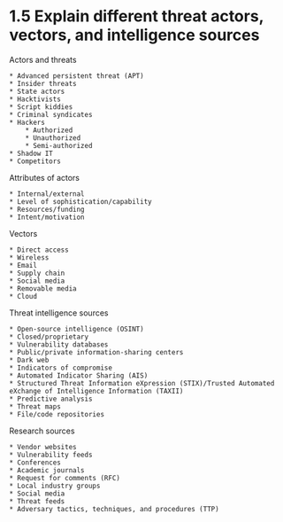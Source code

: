 # 1.5 Explain different threat actors, vectors, and intelligence sources

Actors and threats

    * Advanced persistent threat (APT)
    * Insider threats
    * State actors
    * Hacktivists
    * Script kiddies
    * Criminal syndicates
    * Hackers
        * Authorized
        * Unauthorized
        * Semi-authorized
    * Shadow IT
    * Competitors

Attributes of actors

    * Internal/external
    * Level of sophistication/capability
    * Resources/funding
    * Intent/motivation

Vectors

    * Direct access
    * Wireless
    * Email
    * Supply chain
    * Social media
    * Removable media
    * Cloud

Threat intelligence sources
    
    * Open-source intelligence (OSINT)
    * Closed/proprietary
    * Vulnerability databases
    * Public/private information-sharing centers
    * Dark web
    * Indicators of compromise
    * Automated Indicator Sharing (AIS)
    * Structured Threat Information eXpression (STIX)/Trusted Automated eXchange of Intelligence Information (TAXII) 
    * Predictive analysis
    * Threat maps
    * File/code repositories

Research sources
    
    * Vendor websites
    * Vulnerability feeds
    * Conferences
    * Academic journals
    * Request for comments (RFC)
    * Local industry groups
    * Social media
    * Threat feeds
    * Adversary tactics, techniques, and procedures (TTP)